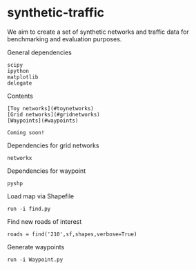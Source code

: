 synthetic-traffic
=================

We aim to create a set of synthetic networks and traffic data for benchmarking and evaluation purposes.

General dependencies
    
    scipy
    ipython
    matplotlib
    delegate
    
Contents

    [Toy networks](#toynetworks)
    [Grid networks](#gridnetworks)
    [Waypoints](#waypoints)

<a name="toynetworks"></a>

    Coming soon!

<a name="gridnetworks"></a>

Dependencies for grid networks

    networkx

<a name="waypoints"></a>

Dependencies for waypoint

    pyshp

Load map via Shapefile

    run -i find.py

Find new roads of interest

    roads = find('210',sf,shapes,verbose=True)

Generate waypoints

    run -i Waypoint.py
